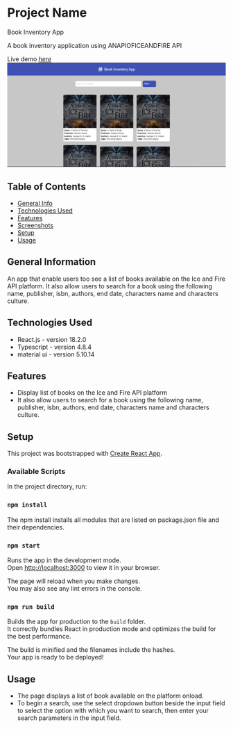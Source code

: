 # Project Name

Book Inventory App

A book inventory application using ANAPIOFICEANDFIRE API

Live demo [_here_](https://bookinventoryapp.netlify.app/)
![Example screenshot](src/pic4.png)

## Table of Contents

- [General Info](#general-information)
- [Technologies Used](#technologies-used)
- [Features](#features)
- [Screenshots](#screenshots)
- [Setup](#setup)
- [Usage](#usage)

## General Information

An app that enable users too see a list of books available on the Ice and Fire API platform. It also allow users to search for a book using the following name, publisher, isbn, authors, end date, characters name and characters culture.

## Technologies Used

- React.js - version 18.2.0
- Typescript - version 4.8.4
- material ui - version 5.10.14

## Features

- Display list of books on the Ice and Fire API platform
- It also allow users to search for a book using the following name, publisher, isbn, authors, end date, characters name and characters culture.

## Setup

This project was bootstrapped with [Create React App](https://github.com/facebook/create-react-app).

### Available Scripts

In the project directory, run:

### `npm install`

The npm install installs all modules that are listed on package.json file and their dependencies.

### `npm start`

Runs the app in the development mode.\
Open [http://localhost:3000](http://localhost:3000) to view it in your browser.

The page will reload when you make changes.\
You may also see any lint errors in the console.

### `npm run build`

Builds the app for production to the `build` folder.\
It correctly bundles React in production mode and optimizes the build for the best performance.

The build is minified and the filenames include the hashes.\
Your app is ready to be deployed!

## Usage

- The page displays a list of book available on the platform onload.
- To begin a search, use the select dropdown button beside the input field to select the option with which you want to search, then enter your search parameters in the input field.
